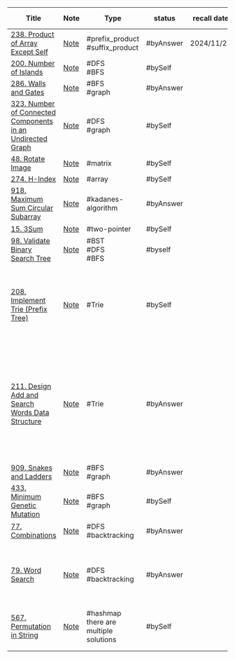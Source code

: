 
| Title                                                                                                                                              | Note                                                                        | Type                                     | status    | recall date | complete date | Time complexity                                                                           | Space complexity                                                                                                           |
| -------------------------------------------------------------------------------------------------------------------------------------------------- | --------------------------------------------------------------------------- | ---------------------------------------- | --------- | ----------- | ------------- | ----------------------------------------------------------------------------------------- | -------------------------------------------------------------------------------------------------------------------------- |
| [238. Product of Array Except Self](https://leetcode.com/problems/product-of-array-except-self/)                                                   | [Note](questions/238-Product-of-Array-Except-Self)                          | #prefix_product #suffix_product          | #byAnswer | 2024/11/27  | 2024/10/28    |                                                                                           |                                                                                                                            |
| [200. Number of Islands](https://leetcode.com/problems/number-of-islands/)                                                                         | [Note](questions/200-Number-of-Islands)                                     | #DFS<br>#BFS                             | #bySelf   |             | 2024/10/28    |                                                                                           |                                                                                                                            |
| [286. Walls and Gates](https://leetcode.com/problems/walls-and-gates/)                                                                             | [Note](questions/286-Walls-and-Gates)                                       | #BFS<br>#graph                           | #byAnswer |             | 2024/10/29    |                                                                                           |                                                                                                                            |
| [323. Number of Connected Components in an Undirected Graph](https://leetcode.com/problems/number-of-connected-components-in-an-undirected-graph/) | [Note](questions/323-Number-of-Connected-Components-in-an-Undirected-Graph) | #DFS<br>#graph                           | #bySelf   |             | 2024/10/30    |                                                                                           |                                                                                                                            |
| [48. Rotate Image](https://leetcode.com/problems/rotate-image/)                                                                                    | [Note](questions/48-Rotate-Image)                                           | #matrix                                  | #bySelf   |             | 2024/11/01    | O(n)                                                                                      | O(1)                                                                                                                       |
| [274. H-Index](https://leetcode.com/problems/h-index/)                                                                                             | [Note](questions/274-H-Index)                                               | #array                                   | #bySelf   |             | 2024/11/03    | O(n)                                                                                      | O(1)                                                                                                                       |
| [918. Maximum Sum Circular Subarray](https://leetcode.com/problems/maximum-sum-circular-subarray/)                                                 | [Note](918-Maximum-Sum-Circular-Subarray)                                   | #kadanes-algorithm                       | #byAnswer |             | 2024/11/06    | O(n)                                                                                      | O(1)                                                                                                                       |
| [15. 3Sum](https://leetcode.com/problems/3sum/)                                                                                                    | [Note]()                                                                    | #two-pointer                             | #bySelf   |             | 2024/11/06    | O(**$n^2$**)                                                                              | O(n)                                                                                                                       |
| [98. Validate Binary Search Tree](https://leetcode.com/problems/validate-binary-search-tree/)                                                      | [Note](98-Validate-Binary-Search-Tree)                                      | #BST<br>#DFS<br>#BFS                     | #byself   |             | 2024/11/15    | O(n)                                                                                      | O(n)                                                                                                                       |
| [208. Implement Trie (Prefix Tree)](https://leetcode.com/problems/implement-trie-prefix-tree/)                                                     | [Note](208-Implement-Trie-(Prefix-Tree))                                    | #Trie                                    | #bySelf   |             | 2024/11/15    | Insert:O(n)<br>n is the length of key<br>Search:O(n)<br>n is the length of searching word | Insert:(n)<br>n is the length of key<br>Search:O(n)<br>n is the length of searching word                                   |
| [211. Design Add and Search Words Data Structure](https://leetcode.com/problems/design-add-and-search-words-data-structure/)                       | [Note](211-Design-Add-and-Search-Words-Data-Structure)                      | #Trie                                    | #byAnswer |             | 2024/11/16    | 1. O(n) for normal case<br>2. O(n*m) for case contains "."                                | 1. search O(1) for normal case<br>2. search O(n) for case which contains '.' because needs to reach the longest tree level |
| [909. Snakes and Ladders](https://leetcode.com/problems/snakes-and-ladders/)                                                                       | [Note](909-Snakes-and-Ladders)                                              | #BFS<br>#graph                           | #byAnswer |             | 2024/11/19    | O(**$n^2$**)                                                                              | O(**$n^2$**)                                                                                                               |
| [433. Minimum Genetic Mutation](https://leetcode.com/problems/minimum-genetic-mutation/)                                                           | [Note]()                                                                    | #BFS<br>#graph                           | #bySelf   |             | 2024/11/21    | O(B)<br>B = bank.length                                                                   | O(B)<br>B = bank.length                                                                                                    |
| [77. Combinations](https://leetcode.com/problems/combinations/)                                                                                    | [Note](77-Combinations)                                                     | #DFS<br>#backtracking                    | #byAnswer |             | 2024/11/26    | O(k*C(n取k))                                                                               | O(k)                                                                                                                       |
| [79. Word Search](https://leetcode.com/problems/word-search/)                                                                                      | [Note](79-Word-Search)                                                      | #DFS<br>#backtracking                    | #byAnswer |             | 2024/12/02    | O(n * $4^L$)<br>1. n is the number of cells<br>2. L is the length of the word             | O(L)<br>L is the length of word                                                                                            |
| [567. Permutation in String](https://leetcode.com/problems/permutation-in-string/)                                                                 | [Note]()                                                                    | #hashmap<br>there are multiple solutions | #bySelf   |             | 2024/12/03    |                                                                                           |                                                                                                                            |
|                                                                                                                                                    |                                                                             |                                          |           |             |               |                                                                                           |                                                                                                                            |
|                                                                                                                                                    |                                                                             |                                          |           |             |               |                                                                                           |                                                                                                                            |

